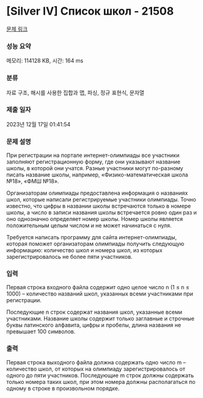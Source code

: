 # [Silver IV] Список школ - 21508 

[문제 링크](https://www.acmicpc.net/problem/21508) 

### 성능 요약

메모리: 114128 KB, 시간: 164 ms

### 분류

자료 구조, 해시를 사용한 집합과 맵, 파싱, 정규 표현식, 문자열

### 제출 일자

2023년 12월 17일 01:41:54

### 문제 설명

<p>При регистрации на портале интернет-олимпиады все участники заполняют регистрационную форму, где они указывают название школы, в которой они учатся. Разные участники могут по-разному писать название школы, например, «Физико-математическая школа №18», «ФМШ №18».</p>

<p>Организаторам олимпиады предоставлена информация о названиях школ, которые написали регистрируемые участники олимпиады. Точно известно, что цифры в названии школы встречаются только в номере школы, а число в записи названия школы встречается ровно один раз и оно однозначно определяет номер школы. Номер школы является положительным целым числом и не может начинаться с нуля.</p>

<p>Требуется написать программу для сайта интернет-олимпиады, которая поможет организаторам олимпиады получить следующую информацию: количество школ и номера школ, из которых зарегистрировалось не более пяти участников. </p>

### 입력 

 <p>Первая строка входного файла содержит одно целое число n (1 ≤ n ≤ 1000) – количество названий школ, указанных всеми участниками при регистрации.</p>

<p>Последующие n строк содержат названия школ, указанные всеми участниками. Название школы содержит только заглавные и строчные буквы латинского алфавита, цифры и пробелы, длина названия не превышает 100 символов. </p>

### 출력 

 <p>Первая строка выходного файла должна содержать одно число m – количество школ, от которых на олимпиаду зарегистрировалось от одного до пяти участников. Последующие m строк должны содержать только номера таких школ, при этом номера должны располагаться по одному в строке в произвольном порядке. </p>

